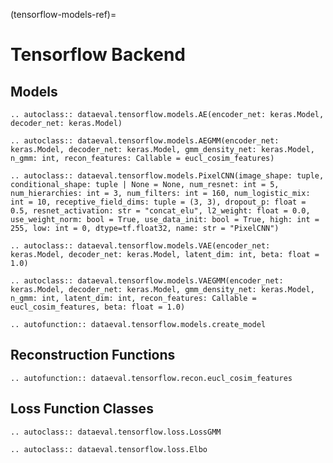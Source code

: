 (tensorflow-models-ref)=
# Tensorflow Backend

## Models

```{eval-rst}
.. autoclass:: dataeval.tensorflow.models.AE(encoder_net: keras.Model, decoder_net: keras.Model)
```

```{eval-rst}
.. autoclass:: dataeval.tensorflow.models.AEGMM(encoder_net: keras.Model, decoder_net: keras.Model, gmm_density_net: keras.Model, n_gmm: int, recon_features: Callable = eucl_cosim_features)
```

```{eval-rst}
.. autoclass:: dataeval.tensorflow.models.PixelCNN(image_shape: tuple, conditional_shape: tuple | None = None, num_resnet: int = 5, num_hierarchies: int = 3, num_filters: int = 160, num_logistic_mix: int = 10, receptive_field_dims: tuple = (3, 3), dropout_p: float = 0.5, resnet_activation: str = "concat_elu", l2_weight: float = 0.0, use_weight_norm: bool = True, use_data_init: bool = True, high: int = 255, low: int = 0, dtype=tf.float32, name: str = "PixelCNN")
```

```{eval-rst}
.. autoclass:: dataeval.tensorflow.models.VAE(encoder_net: keras.Model, decoder_net: keras.Model, latent_dim: int, beta: float = 1.0)
```

```{eval-rst}
.. autoclass:: dataeval.tensorflow.models.VAEGMM(encoder_net: keras.Model, decoder_net: keras.Model, gmm_density_net: keras.Model, n_gmm: int, latent_dim: int, recon_features: Callable = eucl_cosim_features, beta: float = 1.0)
```

```{eval-rst}
.. autofunction:: dataeval.tensorflow.models.create_model
```

## Reconstruction Functions

```{eval-rst}
.. autofunction:: dataeval.tensorflow.recon.eucl_cosim_features
```

## Loss Function Classes

```{eval-rst}
.. autoclass:: dataeval.tensorflow.loss.LossGMM
```

```{eval-rst}
.. autoclass:: dataeval.tensorflow.loss.Elbo
```
